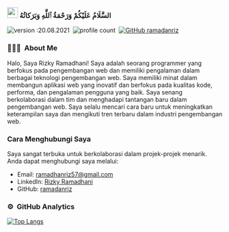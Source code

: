 ### <img src="https://media.giphy.com/media/hvRJCLFzcasrR4ia7z/giphy.gif" width="25px"> السَّلَامُ عَلَيْكُمْ وَرَحْمَةُ ٱللَّهِ وَبَرَكاتُهُ‎
![version :20.08.2021](https://img.shields.io/badge/version-20.08.2021-informational)&nbsp;
![profile count](https://komarev.com/ghpvc/?username=ramadanriz&color=red)&nbsp;
[![GitHub ramadanriz](https://img.shields.io/github/followers/ramadanriz?label=follow&style=social)](https://github.com/ramadanriz)</br>

### 👨🏻‍💻 &nbsp;About Me
Halo, Saya Rizky Ramadhani!
Saya adalah seorang programmer yang berfokus pada pengembangan web dan memiliki pengalaman dalam berbagai teknologi pengembangan web. Saya memiliki minat dalam membangun aplikasi web yang inovatif dan berfokus pada kualitas kode, performa, dan pengalaman pengguna yang baik. Saya senang berkolaborasi dalam tim dan menghadapi tantangan baru dalam pengembangan web. Saya selalu mencari cara baru untuk meningkatkan keterampilan saya dan mengikuti tren terbaru dalam industri pengembangan web.

### Cara Menghubungi Saya
Saya sangat terbuka untuk berkolaborasi dalam projek-projek menarik. Anda dapat menghubungi saya melalui:

- Email: ramadhanriz57@gmail.com
- LinkedIn: [Rizky Ramadhani](https://www.linkedin.com/in/ramadhanriz/)
- GitHub: [ramadanriz](https://github.com/ramadanriz)

### ⚙️ &nbsp;GitHub Analytics
[![Top Langs](https://github-readme-stats.vercel.app/api/top-langs/?username=ramadanriz&layout=compact&theme=radical)](https://github.com/anuraghazra/github-readme-stats)
